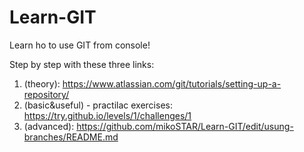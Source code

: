 Learn-GIT
=========

Learn ho to use GIT from console!

Step by step with these three links:
1. (theory): https://www.atlassian.com/git/tutorials/setting-up-a-repository/
2. (basic&useful) - practilac exercises: https://try.github.io/levels/1/challenges/1
3. (advanced): https://github.com/mikoSTAR/Learn-GIT/edit/usung-branches/README.md
